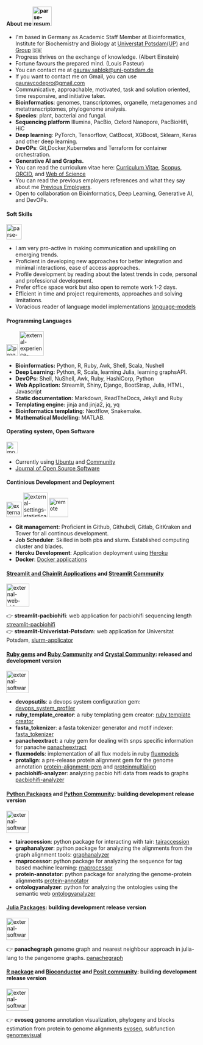 #### About me <img width="50" height="50" src="https://img.icons8.com/dotty/100/parse-resumes.png" alt="parse-resumes"/>

 - I'm based in Germany as Academic Staff Member at Bioinformatics, Institute for Biochemistry and Biology at [Universtat Potsdam(UP)](https://www.uni-potsdam.de/de/) and [Group](https://www.uni-potsdam.de/en/ibb-bioinformatik/members/gaurav-sablok) :de:
 - Progress thrives on the exchange of knowledge. (Albert Einstein)
 - Fortune favours the prepared mind. (Louis Pasteur)
 - You can contact me at [gaurav.sablok@uni-potsdam.de](mailto:gaurav.sablok@uni-potsdam.de)
 - If you want to contact me on Gmail, you can use [gauravcodepro@gmail.com](mailto:gauravcodepro@gmail.com)
 - Communicative, approachable, motivated, task and solution oriented, time responsive, and initiative taker. 
 - **Bioinformatics**: genomes, transcriptomes, organelle, metagenomes and metatranscriptomes, phylogenome analysis. 
 - **Species**: plant, bacterial and fungal.
 - **Sequencing platform** Illumina, PacBio, Oxford Nanopore, PacBioHifi, HiC
 - **Deep learning**: PyTorch, Tensorflow, CatBoost, XGBoost, Sklearn, Keras and other deep learning. 
 - **DevOPs**: Git,Docker,Kubernetes and Terraform for container orchestration.
 - **Generative AI and Graphs.**
 - You can read the curriculum vitae here: [Curriculum Vitae](https://drive.google.com/file/d/10M2skWJsLLx_-Hze7rHxH-bTT-2VJ_if/view?usp=sharing), [Scopus](https://www.scopus.com/authid/detail.uri?authorId=36633064300), [ORCID](https://orcid.org/0000-0002-4157-9405), and [Web of Science](https://www.webofscience.com/wos/author/record/C-5940-2014)
 - You can read the previous employers references and what they say about me [Previous Employers](https://drive.google.com/file/d/1KgQLycgD1S9ztJpt9McQ2yH5lZIUJAgb/view?usp=sharing). 
 - Open to collaboration on Bioinformatics, Deep Learning, Generative AI, and DevOPs.

#### Soft Skills

<img width="40" height="40" src="https://img.icons8.com/stickers/100/parse-resumes.png" alt="parse-resumes"/>

- I am very pro-active in making communication and upskilling on emerging trends.
- Proficient in developing new approaches for better integration and minimal interactions, ease of access approaches.
- Profile development by reading about the latest trends in code, personal and professional development.
- Prefer office space work but also open to remote work 1-2 days.
- Efficient in time and project requirements, approaches and solving limitations.
- Voracious reader of language model implementations [language-models](https://paperswithcode.com/)

#### Programming Languages

<img width="30" height="30" src="https://img.icons8.com/ios/50/programming-flag.png" alt="programming-flag"/> <img width="64" height="64" src="https://img.icons8.com/external-filled-outline-geotatah/64/external-experience-gamification-color-filled-outline-geotatah-2.png" alt="external-experience-gamification-color-filled-outline-geotatah-2"/>

- **Bioinformatics:**  Python, R, Ruby, Awk, Shell, Scala, Nushell
- **Deep Learning:**  Python, R, Scala, learning Julia, learning graphsAPI.
- **DevOPs:** Shell, NuShell, Awk, Ruby, HashiCorp, Python
- **Web Application:** Streamlit, Shiny, Django, BootStrap, Julia, HTML, Javascript
- **Static documentation:** Markdown, ReadTheDocs, Jekyll and Ruby
- **Templating engine:** jinja and jinja2, jq, yq
- **Bioinformatics templating:** Nextflow, Snakemake.
- **Mathematical Modelling:** MATLAB.

#### Operating system, Open Software

<img width="30" height="30" src="https://img.icons8.com/officel/16/monitor.png" alt="monitor"/>

- Currently using [Ubuntu](https://kde.org/)  and [Community](https://linuxcommunity.io/)
- [Journal of Open Source Software](https://joss.theoj.org/)

#### Continious Development and Deployment

<img width="40" height="40" src="https://img.icons8.com/external-flaticons-lineal-color-flat-icons/64/external-proactive-project-management-flaticons-lineal-color-flat-icons.png" alt="external-proactive-project-management-flaticons-lineal-color-flat-icons"/> <img width="64" height="64" src="https://img.icons8.com/external-flatart-icons-flat-flatarticons/64/external-settings-statistical-analysis-flatart-icons-flat-flatarticons.png" alt="external-settings-statistical-analysis-flatart-icons-flat-flatarticons"/> <img width="50" height="50" src="https://img.icons8.com/ios/50/remote.png" alt="remote"/>

- **Git management**: Proficient in Github, Githubcli, Gitlab, GitKraken and Tower for all continous development.
- **Job Scheduler**: Skilled in both pbs and slurm. Established computing cluster and blades.
- **Heroku Development**: Application deployment using [Heroku](https://devcenter.heroku.com/)
- **Docker**: [Docker applications](https://hub.docker.com/u/gauravcodepro)
  
#### [Streamlit and Chainlit Applications](https://streamlit.io/) and [Streamlit Community](https://discuss.streamlit.io/)
<img width="60" height="60" src="https://img.icons8.com/external-outline-juicy-fish/60/external-web-side-hustles-outline-outline-juicy-fish-2.png" alt="external-web-side-hustles-outline-outline-juicy-fish-2"/>

:point_right: **streamlit-pacbiohifi**: web application for pacbiohifi sequencing length [streamlit-pacbiohifi](https://pacbiohifi.streamlit.app/) \
:point_right: **streamlit-Univeristat-Potsdam**: web application for Universitat Potsdam, [slurm-applicator](https://sup-application.streamlit.app/)

#### [Ruby gems](https://rubygems.org/profiles/gauravcodepro) and [Ruby Community](https://www.ruby-forum.com/) and [Crystal Community](https://forum.crystal-lang.org/): released and development version

<img width="58" height="58" src="https://img.icons8.com/external-sbts2018-solid-sbts2018/58/external-software-design-thinking2-sbts2018-solid-sbts2018.png" alt="external-software-design-thinking2-sbts2018-solid-sbts2018"/>

- **devopsutils**: a devops system configuration gem: [devops_system_profiler](https://github.com/gauravcodepro/devops-system)
- **ruby_template_creator**: a ruby templating gem creator: [ruby template creator](https://github.com/gauravcodepro/ruby_gem_creator)
- **fasta_tokenizer**: a fasta tokenizer generator and motif indexer: [fasta_tokenizer](https://github.com/gauravcodepro/pacbiohifi-motif-scanner)
- **panacheextract**: a ruby gem for dealing with snps specific information for panache [panacheextract](https://rubygems.org/gems/panacheextract)
- **fluxmodels**: implementation of all flux models in ruby [fluxmodels](https://github.com/gauravcodepro/flux-models-ruby)
- **protalign**: a pre-release protein alignment gem for the genome annotation [protein-alignment-gem](https://github.com/gauravcodepro/proteinalignment-annotation-gem) and [proteinmultialign](https://github.com/gauravcodepro/protein-multialign-gem)
- **pacbiohifi-analyzer**: analyzing pacbio hifi data from reads to graphs [pacbiohifi-analyzer](https://github.com/gauravcodepro/pacbiohifi-analyzer)

#### [Python Packages](https://pypi.org/user/gauravcodepro/) and [Python Community](https://www.python.org/community/): building development release version 

<img width="58" height="58" src="https://img.icons8.com/external-sbts2018-solid-sbts2018/58/external-software-design-thinking2-sbts2018-solid-sbts2018.png" alt="external-software-design-thinking2-sbts2018-solid-sbts2018"/>

- **tairaccession**: python package for interacting with tair: [tairaccession](https://github.com/gauravcodepro/tairaccession)
- **graphanalyzer**: python package for analyzing the alignments from the graph alignment tools: [graphanalyzer](https://github.com/gauravcodepro/graphanalyzer)
- **rnaprocessor**: python package for analyzing the sequence for tag based machine learning: [rnaprocessor](https://github.com/gauravcodepro/rnaprocessor)
- **protein-annotator**: python package for analyzing the genome-protein alignments [protein-annotator](https://github.com/gauravcodepro/protein-annotator)
- **ontologyanalyzer**: python for analyzing the ontologies using the semantic web [ontologyanalyzer](https://github.com/gauravcodeproontologyanalyzer)

#### [Julia Packages](https://juliahub.com/): building development release version

<img width="58" height="58" src="https://img.icons8.com/external-sbts2018-solid-sbts2018/58/external-software-design-thinking2-sbts2018-solid-sbts2018.png" alt="external-software-design-thinking2-sbts2018-solid-sbts2018"/>

:point_right: **panachegraph** genome graph and nearest neighbour approach in julia-lang to the pangenome graphs. [panachegraph](https://github.com/gauravcodepro/panachegraph)

#### [R package](https://cran.r-project.org/web/packages/) and [Bioconductor](https://bioconductor.org/) and [Posit community](https://forum.posit.co/): building development release version

<img width="58" height="58" src="https://img.icons8.com/external-sbts2018-solid-sbts2018/58/external-software-design-thinking2-sbts2018-solid-sbts2018.png" alt="external-software-design-thinking2-sbts2018-solid-sbts2018"/>

:point_right: **evoseq** genome annotation visualization, phylogeny and blocks estimation from protein to genome alignments [evoseq](https://github.com/gauravcodepro/evoseq-genome-informatics), subfunction [genomevisual](https://github.com/gauravcodepro/genome-annotation-visualizer) 

